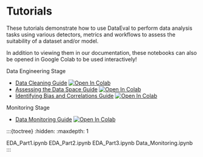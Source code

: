 # Tutorials


These tutorials demonstrate how to use DataEval to perform data analysis tasks using
various detectors, metrics and workflows to assess the suitability of a dataset and/or model.

In addition to viewing them in our documentation, these notebooks can also be opened in Google Colab to be used interactively!

Data Engineering Stage
- [Data Cleaning Guide](EDA_Part1) [![Open In Colab][colab-badge]][eda-colab]
- [Assessing the Data Space Guide](EDA_Part2) [![Open In Colab][colab-badge]][dataspace-colab]
- [Identifying Bias and Correlations Guide](EDA_Part3) [![Open In Colab][colab-badge]][bias-colab]

Monitoring Stage
- [Data Monitoring Guide](Data_Monitoring.ipynb) [![Open In Colab][colab-badge]][monitoring-colab]

:::{toctree}
:hidden:
:maxdepth: 1

EDA_Part1.ipynb
EDA_Part2.ipynb
EDA_Part3.ipynb
Data_Monitoring.ipynb
:::

[colab-badge]: https://colab.research.google.com/assets/colab-badge.svg
[eda-colab]: https://colab.research.google.com/github/aria-ml/dataeval/blob/v0.71.1/docs/tutorials/EDA_Part1.ipynb
[dataspace-colab]: https://colab.research.google.com/github/aria-ml/dataeval/blob/v0.71.1/docs/tutorials/EDA_Part2.ipynb
[bias-colab]: https://colab.research.google.com/github/aria-ml/dataeval/blob/v0.71.1/docs/tutorials/EDA_Part3.ipynb
[monitoring-colab]: https://colab.research.google.com/github/aria-ml/dataeval/blob/v0.71.1/docs/tutorials/Data_Monitoring.ipynb
